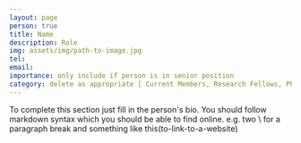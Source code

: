 ```yaml
---
layout: page
person: true
title: Name
description: Role
img: assets/img/path-to-image.jpg 
tel:
email: 
importance: only include if person is in senior position
category: delete as appropriate [ Current Members, Research Fellows, PhD Students, Research Analysts & Technicians, Affiliated Members, Alumni ]
---
```


<!--- COPY THIS FILE DO NOT OVERWRITE -->
<!--- To add a new person, please copy this file and rename to the person name. You can then edit the above part within the ----'s with relevant information and the description below. Also place a photo of the person in assets/img/ and change the path-to-image. This should render the page correctly--->


<!-- DESCRIPTION - PLEASE EDIT THE BELOW -->
To complete this section just fill in the person's bio. You should follow markdown syntax which you should be able to find online. e.g. two \\ for a paragraph break and something like this(to-link-to-a-website)
